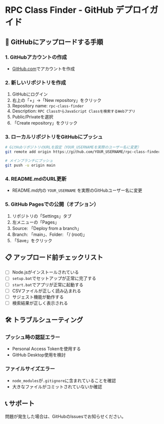 # RPC Class Finder - GitHub デプロイガイド

## 🚀 GitHubにアップロードする手順

### 1. GitHubアカウントの作成
- [GitHub.com](https://github.com/)でアカウントを作成

### 2. 新しいリポジトリを作成
1. GitHubにログイン
2. 右上の「+」→「New repository」をクリック
3. Repository name: `rpc-class-finder`
4. Description: `RPC ClassからJavaScript Classを検索するWebアプリ`
5. Public/Privateを選択
6. 「Create repository」をクリック

### 3. ローカルリポジトリをGitHubにプッシュ

```bash
# GitHubリポジトリのURLを設定（YOUR_USERNAMEを実際のユーザー名に変更）
git remote add origin https://github.com/YOUR_USERNAME/rpc-class-finder.git

# メインブランチにプッシュ
git push -u origin main
```

### 4. README.mdのURL更新
- README.md内の `YOUR_USERNAME` を実際のGitHubユーザー名に変更

### 5. GitHub Pagesでの公開（オプション）
1. リポジトリの「Settings」タブ
2. 左メニューの「Pages」
3. Source: 「Deploy from a branch」
4. Branch: 「main」、Folder: 「/ (root)」
5. 「Save」をクリック

## 📋 アップロード前チェックリスト

- [ ] Node.jsがインストールされている
- [ ] `setup.bat`でセットアップが正常に完了する
- [ ] `start.bat`でアプリが正常に起動する
- [ ] CSVファイルが正しく読み込まれる
- [ ] サジェスト機能が動作する
- [ ] 検索結果が正しく表示される

## 🛠️ トラブルシューティング

### プッシュ時の認証エラー
- Personal Access Tokenを使用する
- GitHub Desktop使用を検討

### ファイルサイズエラー
- `node_modules`が`.gitignore`に含まれていることを確認
- 大きなファイルがコミットされていないか確認

## 📞 サポート

問題が発生した場合は、GitHubのIssuesでお知らせください。